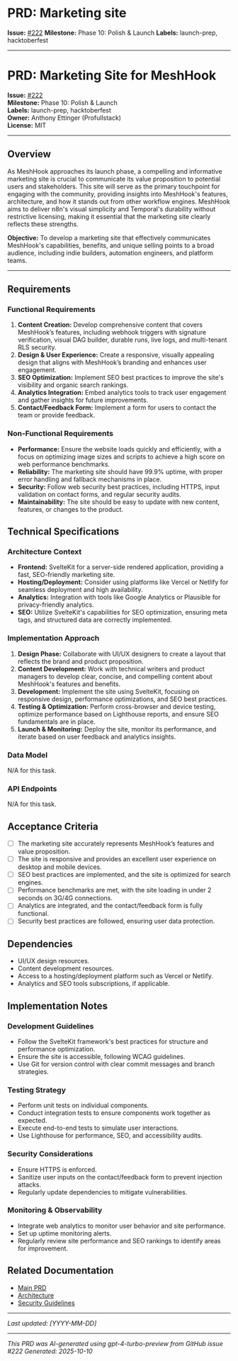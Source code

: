 # PRD: Marketing site

**Issue:** [#222](https://github.com/profullstack/meshhook/issues/222)
**Milestone:** Phase 10: Polish & Launch
**Labels:** launch-prep, hacktoberfest

---

# PRD: Marketing Site for MeshHook

**Issue:** [#222](https://github.com/profullstack/meshhook/issues/222)  
**Milestone:** Phase 10: Polish & Launch  
**Labels:** launch-prep, hacktoberfest  
**Owner:** Anthony Ettinger (Profullstack)  
**License:** MIT  

---

## Overview

As MeshHook approaches its launch phase, a compelling and informative marketing site is crucial to communicate its value proposition to potential users and stakeholders. This site will serve as the primary touchpoint for engaging with the community, providing insights into MeshHook's features, architecture, and how it stands out from other workflow engines. MeshHook aims to deliver n8n's visual simplicity and Temporal's durability without restrictive licensing, making it essential that the marketing site clearly reflects these strengths.

**Objective:** To develop a marketing site that effectively communicates MeshHook's capabilities, benefits, and unique selling points to a broad audience, including indie builders, automation engineers, and platform teams.

---

## Requirements

### Functional Requirements

1. **Content Creation:** Develop comprehensive content that covers MeshHook’s features, including webhook triggers with signature verification, visual DAG builder, durable runs, live logs, and multi-tenant RLS security.
2. **Design & User Experience:** Create a responsive, visually appealing design that aligns with MeshHook’s branding and enhances user engagement.
3. **SEO Optimization:** Implement SEO best practices to improve the site's visibility and organic search rankings.
4. **Analytics Integration:** Embed analytics tools to track user engagement and gather insights for future improvements.
5. **Contact/Feedback Form:** Implement a form for users to contact the team or provide feedback.

### Non-Functional Requirements

- **Performance:** Ensure the website loads quickly and efficiently, with a focus on optimizing image sizes and scripts to achieve a high score on web performance benchmarks.
- **Reliability:** The marketing site should have 99.9% uptime, with proper error handling and fallback mechanisms in place.
- **Security:** Follow web security best practices, including HTTPS, input validation on contact forms, and regular security audits.
- **Maintainability:** The site should be easy to update with new content, features, or changes to the product.

## Technical Specifications

### Architecture Context

- **Frontend:** SvelteKit for a server-side rendered application, providing a fast, SEO-friendly marketing site.
- **Hosting/Deployment:** Consider using platforms like Vercel or Netlify for seamless deployment and high availability.
- **Analytics:** Integration with tools like Google Analytics or Plausible for privacy-friendly analytics.
- **SEO:** Utilize SvelteKit's capabilities for SEO optimization, ensuring meta tags, and structured data are correctly implemented.

### Implementation Approach

1. **Design Phase:** Collaborate with UI/UX designers to create a layout that reflects the brand and product proposition.
2. **Content Development:** Work with technical writers and product managers to develop clear, concise, and compelling content about MeshHook's features and benefits.
3. **Development:** Implement the site using SvelteKit, focusing on responsive design, performance optimizations, and SEO best practices.
4. **Testing & Optimization:** Perform cross-browser and device testing, optimize performance based on Lighthouse reports, and ensure SEO fundamentals are in place.
5. **Launch & Monitoring:** Deploy the site, monitor its performance, and iterate based on user feedback and analytics insights.

### Data Model

N/A for this task.

### API Endpoints

N/A for this task.

## Acceptance Criteria

- [ ] The marketing site accurately represents MeshHook’s features and value proposition.
- [ ] The site is responsive and provides an excellent user experience on desktop and mobile devices.
- [ ] SEO best practices are implemented, and the site is optimized for search engines.
- [ ] Performance benchmarks are met, with the site loading in under 2 seconds on 3G/4G connections.
- [ ] Analytics are integrated, and the contact/feedback form is fully functional.
- [ ] Security best practices are followed, ensuring user data protection.

## Dependencies

- UI/UX design resources.
- Content development resources.
- Access to a hosting/deployment platform such as Vercel or Netlify.
- Analytics and SEO tools subscriptions, if applicable.

## Implementation Notes

### Development Guidelines

- Follow the SvelteKit framework's best practices for structure and performance optimization.
- Ensure the site is accessible, following WCAG guidelines.
- Use Git for version control with clear commit messages and branch strategies.

### Testing Strategy

- Perform unit tests on individual components.
- Conduct integration tests to ensure components work together as expected.
- Execute end-to-end tests to simulate user interactions.
- Use Lighthouse for performance, SEO, and accessibility audits.

### Security Considerations

- Ensure HTTPS is enforced.
- Sanitize user inputs on the contact/feedback form to prevent injection attacks.
- Regularly update dependencies to mitigate vulnerabilities.

### Monitoring & Observability

- Integrate web analytics to monitor user behavior and site performance.
- Set up uptime monitoring alerts.
- Regularly review site performance and SEO rankings to identify areas for improvement.

## Related Documentation

- [Main PRD](../PRD.md)
- [Architecture](../Architecture.md)
- [Security Guidelines](../Security.md)

---

*Last updated: [YYYY-MM-DD]*

---

*This PRD was AI-generated using gpt-4-turbo-preview from GitHub issue #222*
*Generated: 2025-10-10*
